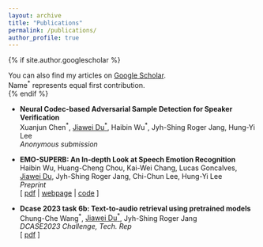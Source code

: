 ```yaml
---
layout: archive
title: "Publications"
permalink: /publications/
author_profile: true
---
```


{% if site.author.googlescholar %}
  <div class="wordwrap">You can also find my articles on <a href="{{site.author.googlescholar}}">Google Scholar</a>.</div>
  <div class="wordwrap">Name<sup>*</sup> represents equal first contribution.</div>
{% endif %}

- **Neural Codec-based Adversarial Sample Detection for Speaker Verification**<br/>
    Xuanjun Chen<sup>\*</sup>, <u>Jiawei Du<sup>*</sup></u>, Haibin Wu<sup>\*</sup>, Jyh-Shing Roger Jang, Hung-Yi Lee<br/>
    *Anonymous submission*<br/>

- **EMO-SUPERB: An In-depth Look at Speech Emotion Recognition**<br/>
    Haibin Wu, Huang-Cheng Chou, Kai-Wei Chang, Lucas Goncalves, <u>Jiawei Du</u>, Jyh-Shing Roger Jang, Chi-Chun Lee, Hung-Yi Lee<br/>
    *Preprint*<br/>
    [ [pdf](http://arxiv.org/abs/2402.13018) | [webpage](http://emosuperb.github.io/) | [code](http://github.com/EMOsuperb/EMO-SUPERB-submission) ]

- **Dcase 2023 task 6b: Text-to-audio retrieval using pretrained models**<br/>
    Chung-Che Wang<sup>\*</sup>, <u>Jiawei Du<sup>*</sup></u>, Jyh-Shing Roger Jang<br/>
    *DCASE2023 Challenge, Tech. Rep*<br/>
    [ [pdf](http://dcase.community/documents/challenge2023/technical_reports/DCASE2023_Wang_40_t6b.pdf) ]
